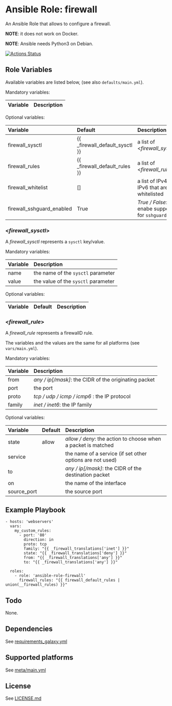 # Ansible Role: firewall

An Ansible Role that allows to configure a firewall.

**NOTE**: it does not work on Docker.

**NOTE**: Ansible needs Python3 on Debian.

[![Actions Status](https://github.com/tristan-weil/ansible-role-firewall/workflows/molecule/badge.svg?branch=master)](https://github.com/tristan-weil/ansible-role-firewall/actions)

## Role Variables

Available variables are listed below, (see also `defaults/main.yml`).

Mandatory variables:

| Variable      | Description |
| :------------ | :---------- |

Optional variables:

| Variable      | Default | Description |
| :------------ | :------ | :---------- |
| firewall_sysctl | {{ _firewall_default_sysctl }} | a list of <*firewall_systcl*> |
| firewall_rules | {{ _firewall_default_rules }} | a list of <*firewall_rule*> |
| firewall_whitelist | [] | a list of IPv4 or IPv6 that are whitelisted |
| firewall_sshguard_enabled | True | *True / False*: enabe support for `sshguard` |

### <*firewall_sysctl*>

A *firewall_sysctl* represents a `sysctl` key/value.

Mandatory variables:

| Variable      | Description |
| :------------ | :---------- |
| name          | the name of the `sysctl` parameter |
| value         | the value of the `sysctl` parameter |

Optional variables:

| Variable      | Default | Description |
| :------------ | :------ | :---------- |

### <*firewall_rule*>

A *firewall_rule* represents a firewallD rule.

The variables and the values are the same for all platforms (see `vars/main.yml`).

Mandatory variables:

| Variable      | Description |
| :------------ | :---------- |
| from          | *any / ip[/mask]*: the CIDR of the originating packet |
| port          | the port    |
| proto         | *tcp / udp / icmp / icmp6* : the IP protocol |
| family        | *inet / inet6*: the IP family |

Optional variables:

| Variable      | Default | Description |
| :------------ | :------ | :---------- |
| state         | allow   | *allow / deny*: the action to choose when a packet is matched |
| service       |         | the name of a service (if set other options are not used) | 
| to            |         | *any / ip[/mask]*: the CIDR of the destination packet |
| on            |         | the name of the interface |
| source_port   |         | the source port |

## Example Playbook

    - hosts: 'webservers'
      vars:
        my_custom_rules:
          - port: '80'
            direction: in
            proto: tcp
            family: "{{ _firewall_translations['inet'] }}"
            state: "{{ _firewall_translations['deny'] }}"
            from: "{{ _firewall_translations['any'] }}"
            to: "{{ _firewall_translations['any'] }}"

      roles:
        - role: 'ansible-role-firewall'
          firewall_rules: "{{ firewall_default_rules | union(__firewall_rules) }}"
              
## Todo

None.

## Dependencies

See [requirements_galaxy.yml](https://github.com/tristan-weil/ansible-role-firewall/blob/master/requirements_galaxy.yml)

## Supported platforms

See [meta/main.yml](https://github.com/tristan-weil/ansible-role-firewall/blob/master/meta/main.yml)

## License

See [LICENSE.md](LICENSE.md)
